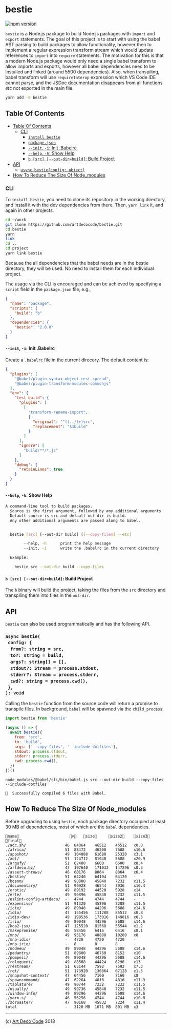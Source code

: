 # bestie

[![npm version](https://badge.fury.io/js/bestie.svg)](https://npmjs.org/package/bestie)

`bestie` is a Node.js package to build Node.js packages with `import` and `export` statements. The goal of this project is to start with using the babel AST parsing to build packages to allow functionality, however then to implement a regular expression transform stream which would update references to `import` into `require` statements. The motivation for this is that a modern Node.js package would only need a single babel transform to allow imports and exports, however all babel dependencies need to be installed and linked (around 5500 dependencies). Also, when transpiling, babel transform will use `requireInterop` expression which VS Code IDE cannot parse, and the JSDoc documentation disappears from all functions _etc_ not exported in the main file.

```sh
yarn add -E bestie
```

## Table Of Contents

- [Table Of Contents](#table-of-contents)
  * [CLI](#cli)
    * [`install bestie`](#install-bestie)
    * [`package.json`](#packagejson)
    * [`--init`, `-i`: Init .Babelrc](#--init--i-init-babelrc)
    * [`--help`, `-h`: Show Help](#--help--h-show-help)
    * [`b [src] [--out-dir=build]`: Build Project](#b-src---out-dirbuild-build-project)
- [API](#api)
  * [`async bestie(config: object)`](#async-bestieconfig-from-string--srcto-string--buildargs-string--stdout-stream--processstdoutstderr-stream--processstderrcwd-string--processcwd-void)
- [How To Reduce The Size Of Node_modules](#how-to-reduce-the-size-of-node_modules)

### CLI

To <a name="install-bestie">`install bestie`</a>, you need to clone its repository in the working directory, and install it with the dev dependencies from there. Then, `yarn link` it, and again in other projects.

```sh
cd ~/work
git clone https://github.com/artdecocode/bestie.git
cd bestie
yarn
link
cd ..
cd project
yarn link bestie
```

Because the all dependencies that the babel needs are in the bestie directory, they will be used. No need to install them for each individual project.

The usage via the CLI is encouraged and can be achieved by specifying a `script` field in the <a name="packagejson">`package.json`</a> file, e.g.,

```json
{
  "name": "package",
  "scripts": {
    "build": "b"
  },
  "dependencies": {
    "bestie": "2.0.0"
  }
}
```

#### `--init`, `-i`: Init .Babelrc

Create a `.babelrc` file in the current direcory. The default content is:

```json
{
  "plugins": [
    "@babel/plugin-syntax-object-rest-spread",
    "@babel/plugin-transform-modules-commonjs"
  ],
  "env": {
    "test-build": {
      "plugins": [
        [
          "transform-rename-import",
          {
            "original": "^((../)+)src",
            "replacement": "$1build"
          }
        ]
      ],
      "ignore": [
        "build/**/*.js"
      ]
    },
    "debug": {
      "retainLines": true
    }
  }
}
```

#### `--help`, `-h`: Show Help

```sh
A command-line tool to build packages.
  Source is the first argument, followed by any additional arguments
  Default source is src and default out-dir is build.
  Any other additional arguments are passed along to babel.


  bestie [src] [--out-dir build] [[--copy-files] --etc]

        --help, -h      print the help message
        --init, -i      write the .babelrc in the current directory

  Example:

    bestie src --out-dir build --copy-files
```

#### `b [src] [--out-dir=build]`: Build Project

The `b` binary will build the project, taking the files from the `src` directory and transpiling them into files in the `out-dir`.

## API

`bestie` can also be used programmatically and has the following API.

### `async bestie(`<br/>&nbsp;&nbsp;`config: {`<br/>&nbsp;&nbsp;&nbsp;&nbsp;`from?: string = src,`<br/>&nbsp;&nbsp;&nbsp;&nbsp;`to?: string = build,`<br/>&nbsp;&nbsp;&nbsp;&nbsp;`args?: string[] = [],`<br/>&nbsp;&nbsp;&nbsp;&nbsp;`stdout?: Stream = process.stdout,`<br/>&nbsp;&nbsp;&nbsp;&nbsp;`stderr?: Stream = process.stderr,`<br/>&nbsp;&nbsp;&nbsp;&nbsp;`cwd?: string = process.cwd(),`<br/>&nbsp;&nbsp;`},`<br/>`): void`

Calling the `bestie` function from the source code will return a promise to transpile files. In background, `babel` will be spawned via the `child_process`.

```javascript
import bestie from 'bestie'

(async () => {
  await bestie({
    from: 'src',
    to: 'build',
    args: ['--copy-files', '--include-dotfiles'],
    stdout: process.stdout,
    stderr: process.stderr,
    cwd: process.cwd(),
  })
})()
```

```
node_modules/@babel/cli/bin/babel.js src --out-dir build --copy-files --include-dotfiles 

🎉  Successfully compiled 6 files with Babel.
```

## How To Reduce The Size Of Node_modules

Before upgrading to using `bestie`, each package directory occupied at least 30 MB of dependencies, most of which are the `babel` dependencies.

```
name                      v   size     size2    size3   final
./adc.sh/                 46  84064    46512    46512   x0.8 
./africa/                 51  88472    46200    7608    x10.6
./appshot/                49  104088   61680    25320   x3.1 
./aqt/                    51  124712   81040    5688    x20.9
./argufy/                 51  62480    6600     6600    x8.4 
./artdeco.bz/             47  197640   171032   147296  x0.3 
./assert-throws/          46  60176    8064     8064    x6.4 
./bestie/                 51  64240    64104    64120   -    
./bosom/                  49  90808    45840    7232    x11.5
./documentary/            51  90928    46544    7936    x10.4
./erotic/                 49  89192    44520    5928    x14  
./erte/                   49  90896    45840    7232    x11.5
./eslint-config-artdeco/  -   4744     4744     4744    -    
./expensive/              51  91320    45896    7288    x11.5
./ictx/                   49  89048    44296    5688    x14.6
./idio/                   47  155456   111288   85512   x0.8 
./idio-dev/               49  198536   173016   149816  x0.3 
./irio/                   49  89048    44296    5688    x14.6
./koa2-jsx/               47  125520   81568    55544   x1.2 
./makepromise/            46  58456    6416     6416    x8.1 
./mnp/                    49  93176    48888    10280   x8   
./mnp-idio/               -   4720     4720     4720    -    
./mnp-irio/               -   8        8        8       -    
./nodeeu/                 49  89048    44296    5688    x14.6
./pedantry/               51  89800    46760    8152    x10  
./pompeii/                49  89048    44296    5688    x14.6
./reloquent/              49  88568    44424    6296    x13  
./restream/               51  63144    7592     7592    x7.3 
./rqt/                    51  173920   130864   67128   x1.5 
./snapshot-context/       47  64456    7160     7160    x8   
./spawncommand/           47  62264    4816     4816    x11.9
./tablature/              49  90744    7232     7232    x11.5
./usually/                49  90736    45840    7232    x11.5
./window-info/            49  89296    44296    5688    x14.6
./yarn-s/                 46  56256    4744     4744    x10.8
./zoroaster/              47  90168    45832    7224    x11.4
total                     -   3120 MB  1671 MB  801 MB  x3
```

---

(c) [Art Deco Code][1] 2018

[1]: https://adc.sh

